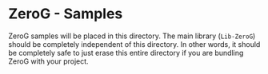 # ZeroG - Samples

ZeroG samples will be placed in this directory. The main library (`Lib-ZeroG`) should be completely independent of this directory. In other words, it should be completely safe to just erase this entire directory if you are bundling ZeroG with your project.
